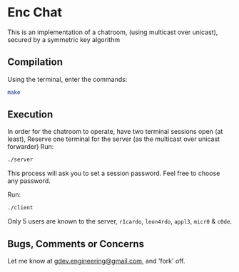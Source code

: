 # Enc Chat #

This is an implementation of a chatroom, (using multicast over unicast), secured by a symmetric key algorithm

## Compilation ##

Using the terminal, enter the commands:

```bash
make
```

## Execution ##
In order for the chatroom to operate, have two terminal sessions open (at least),
Reserve one terminal for the server (as the multicast over unicast forwarder)
Run:
```bash
./server
```
This process will ask you to set a session password. Feel free to choose any password.


Run:
```bash
./client
```

Only 5 users are known to the server, `r1cardo`, `leon4rdo`, `appl3`, `micr0` & `c0de`.


## Bugs, Comments or Concerns ##
Let me know at gdev.engineering@gmail.com, and 'fork' off.

